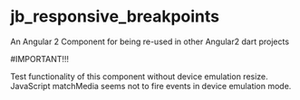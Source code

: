 # jb_responsive_breakpoints

An Angular 2 Component for being re-used in other Angular2 dart projects

#IMPORTANT!!!

Test functionality of this component without device emulation resize. 
JavaScript matchMedia seems not to fire events in device emulation mode.
